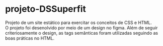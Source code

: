 # projeto-DSSuperfit
Projeto de um site estático para exercitar os conceitos de CSS e HTML. <br>
O projeto foi desenolvido por meio de um design no figma. Além de seguir criteriosamente o design, as tags semânticas foram utilizadas seguindo as boas práticas no HTML.<br>

